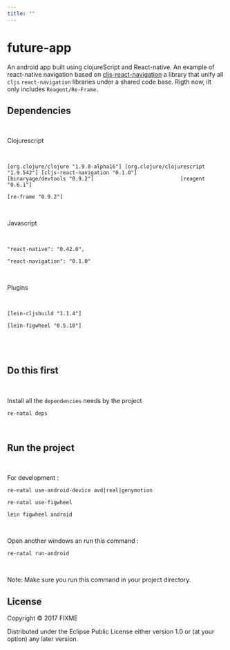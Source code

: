 ```yaml
---
title: ""
---
```


future-app
==========

An android app built using clojureScript and React-native. An example of
react-native navigation based on
[cljs-react-navigation](https://github.com/seantempesta/cljs-react-navigation) a
library that unify all `cljs` `react-navigation` libraries under a shared code
base. Rigth now, ilt only includes `Reagent/Re-Frame.`

Dependencies
------------

 

Clojurescript

 

`[org.clojure/clojure "1.9.0-alpha16"]
[org.clojure/clojurescript "1.9.542"]
[cljs-react-navigation "0.1.0"]                            [binaryage/devtools
"0.9.2"]                            [reagent "0.6.1"]
`

`[re-frame "0.9.2"]`

 

Javascript

 

`"react-native": "0.42.0", `

`"react-navigation": "0.1.0"`

 

Plugins

 

`[lein-cljsbuild "1.1.4"]             `

`[lein-figwheel "0.5.10"]`

 
-

Do this first
-------------

 

Install all the `dependencies` needs by the project

`re-natal deps`

 

Run the project
---------------

 

For development :

`re-natal use-android-device avd|real|genymotion`

`re-natal use-figwheel`

`lein figwheel android`

 

Open another windows an run this command :

`re-natal run-android`

 

Note: Make sure you run this command in your project directory.

License
-------

Copyright © 2017 FIXME

Distributed under the Eclipse Public License either version 1.0 or (at your
option) any later version.
